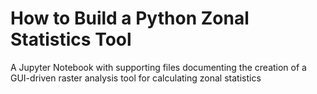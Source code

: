# How to Build a Python Zonal Statistics Tool
A Jupyter Notebook with supporting files documenting the creation of a GUI-driven raster analysis tool for calculating zonal statistics
